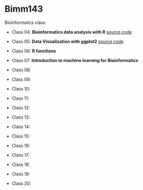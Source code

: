 # Bimm143
Bioinformatics class

- Class 04: **Bioinformatics data analysis with R** [source code](https://github.com/Moises1098/Bimm143/tree/main/class04)

- Class 05: **Data Visualization with ggplot2** [source code](https://github.com/Moises1098/Bimm143/blob/main/class05/class05.qmd)

- Class 06: **R functions**

- Class 07: **Introduction to machine learning for Bioinformatics** 

- Class 08:

- Class 09:

- Class 10:

- Class 11:

- Class 12:

- Class 13:

- Class 14:

- Class 15:

- Class 16:

- Class 17:

- Class 18:

- Class 19:

- Class 20:
